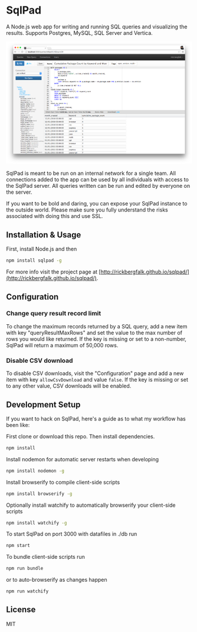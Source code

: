 # SqlPad

A Node.js web app for writing and running SQL queries and visualizing the results. Supports Postgres, MySQL, SQL Server and Vertica.

![SqlPad Query Editor](screenshots/query-editor.png)

SqlPad is meant to be run on an internal network for a single team. All connections added to the app can be used by all individuals with access to the SqlPad server. All queries written can be run and edited by everyone on the server. 

If you want to be bold and daring, you can expose your SqlPad instance to the outside world. Please make sure you fully understand the risks associated with doing this and use SSL.




## Installation & Usage

First, install Node.js and then

```sh
npm install sqlpad -g
```

For more info visit the project page at [http://rickbergfalk.github.io/sqlpad/](http://rickbergfalk.github.io/sqlpad/).

## Configuration

### Change query result record limit
To change the maximum records returned by a SQL query, add a new item with key "queryResultMaxRows" and set the value to the max number of rows you would like returned. If the key is missing or set to a non-number, SqlPad will return a maximum of 50,000 rows.

### Disable CSV download
To disable CSV downloads, visit the "Configuration" page and add a new item with key `allowCsvDownload` and value `false`. If the key is missing or set to any other value, CSV downloads will be enabled.

## Development Setup

If you want to hack on SqlPad, here's a guide as to what my workflow has been like:

First clone or download this repo. Then install dependencies.

```sh
npm install
```

Install nodemon for automatic server restarts when developing

```sh  
npm install nodemon -g
```

Install browserify to compile client-side scripts

```sh
npm install browserify -g
``` 

Optionally install watchify to automatically browserify your client-side scripts

```sh
npm install watchify -g
```

To start SqlPad on port 3000  with datafiles in ./db run 

```sh
npm start
```

To bundle client-side scripts run 

```sh 
npm run bundle
```

or to auto-browserify as changes happen

```sh
npm run watchify
```



## License 

MIT
